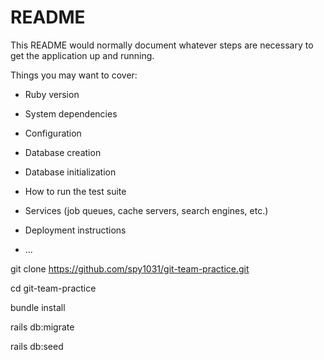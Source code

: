 # README

This README would normally document whatever steps are necessary to get the
application up and running.

Things you may want to cover:

* Ruby version

* System dependencies

* Configuration

* Database creation

* Database initialization

* How to run the test suite

* Services (job queues, cache servers, search engines, etc.)

* Deployment instructions

* ...

git clone https://github.com/spy1031/git-team-practice.git

cd git-team-practice

bundle install

rails db:migrate

rails db:seed
